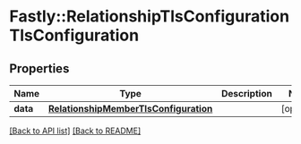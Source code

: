 # Fastly::RelationshipTlsConfigurationTlsConfiguration

## Properties

| Name | Type | Description | Notes |
| ---- | ---- | ----------- | ----- |
| **data** | [**RelationshipMemberTlsConfiguration**](RelationshipMemberTlsConfiguration.md) |  | [optional] |

[[Back to API list]](../../README.md#endpoints) [[Back to README]](../../README.md)

